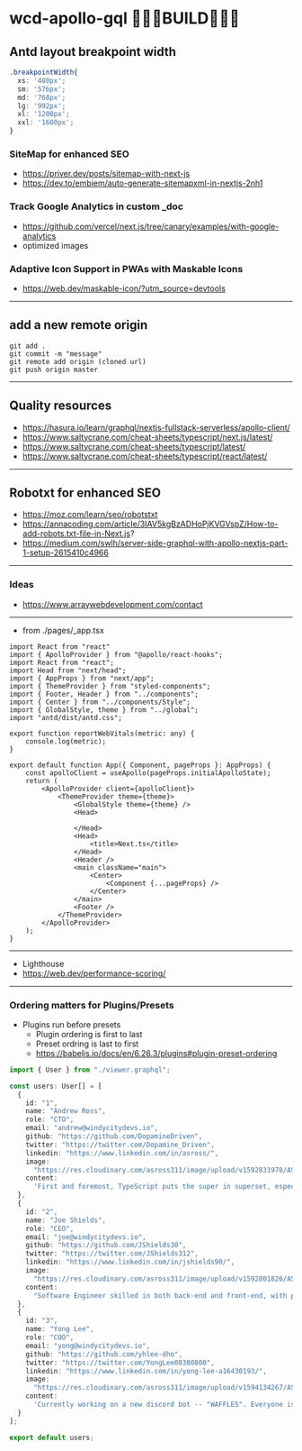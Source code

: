 # wcd-apollo-gql 🐜🐜🐜BUILD🐜🐜🐜

## Antd layout breakpoint width
```css
.breakpointWidth{
  xs: '480px';
  sm: '576px';
  md: '768px';
  lg: '992px';
  xl: '1200px';
  xxl: '1600px';
}
```

### SiteMap for enhanced SEO
- https://priver.dev/posts/sitemap-with-next-js
- https://dev.to/embiem/auto-generate-sitemapxml-in-nextjs-2nh1

### Track Google Analytics in custom _doc
- https://github.com/vercel/next.js/tree/canary/examples/with-google-analytics
- optimized images

### Adaptive Icon Support in PWAs with Maskable Icons
- https://web.dev/maskable-icon/?utm_source=devtools
---
## add a new remote origin
```git
git add .
git commit -m "message"
git remote add origin (cloned url)
git push origin master
```
---
## Quality resources
- https://hasura.io/learn/graphql/nextjs-fullstack-serverless/apollo-client/
- https://www.saltycrane.com/cheat-sheets/typescript/next.js/latest/
- https://www.saltycrane.com/cheat-sheets/typescript/latest/
- https://www.saltycrane.com/cheat-sheets/typescript/react/latest/

---
## Robotxt for enhanced SEO
- https://moz.com/learn/seo/robotstxt
- https://annacoding.com/article/3IAV5kgBzADHoPjKVGVspZ/How-to-add-robots.txt-file-in-Next.js?
- https://medium.com/swlh/server-side-graphql-with-apollo-nextjs-part-1-setup-2615410c4966

---
### Ideas
- https://www.arraywebdevelopment.com/contact
---
- from ./pages/_app.tsx
```tsx
import React from "react"
import { ApolloProvider } from "@apollo/react-hooks";
import React from "react";
import Head from "next/head";
import { AppProps } from "next/app";
import { ThemeProvider } from "styled-components";
import { Footer, Header } from "../components";
import { Center } from "../components/Style";
import { GlobalStyle, theme } from "../global";
import "antd/dist/antd.css";

export function reportWebVitals(metric: any) {
	console.log(metric);
}

export default function App({ Component, pageProps }: AppProps) {
	const apolloClient = useApollo(pageProps.initialApolloState);
	return (
		<ApolloProvider client={apolloClient}>
			<ThemeProvider theme={theme}>
				<GlobalStyle theme={theme} />
				<Head>
					 
				</Head>
				<Head>
					<title>Next.ts</title>
				</Head>
				<Header />
				<main className="main">
					<Center>
						<Component {...pageProps} />
					</Center>
				</main>
				<Footer />
			</ThemeProvider>
		</ApolloProvider>
	);
}

```
---
- Lighthouse
- https://web.dev/performance-scoring/
---
### Ordering matters for Plugins/Presets 
- Plugins run before presets 
	- Plugin ordering is first to last 
	- Preset ordring is last to first 
	- https://babeljs.io/docs/en/6.26.3/plugins#plugin-preset-ordering



```ts
import { User } from "./viewer.graphql";

const users: User[] = [
  {
    id: "1",
    name: "Andrew Ross",
    role: "CTO",
    email: "andrew@windycitydevs.io",
    github: "https://github.com/DopamineDriven",
    twitter: "https://twitter.com/Dopamine_Driven",
    linkedin: "https://www.linkedin.com/in/asross/",
    image:
      "https://res.cloudinary.com/asross311/image/upload/v1592831978/ASR_Assets/cropped-a_nqaem7.png",
    content:
      'First and foremost, TypeScript puts the super in superset, especially in a team environment. State management in React can be cumbersome, which is why I consider GraphQL and Apollo to be the dynamic duo. That said, Redux and Recoil each have their use-cases as well.</p>As far as primary prebuilts are concerened, the "Next.js" framework is top-notch. It removes the otherwise tedious process of manually configuring Webpack to support a server-side rendering app from the equation. It saves time, simplifies optimization, and delivers blazing fast performance to ultimately enhance end-user experience.</p> "The mechanic that would perfect his work must first sharpen his tools." - <em>Confucius</em></p><br />'
  },
  {
    id: "2",
    name: "Joe Shields",
    role: "CEO",
    email: "joe@windycitydevs.io",
    github: "https://github.com/JShields30",
    twitter: "https://twitter.com/JShields312",
    linkedin: "https://www.linkedin.com/in/jshields90/",
    image:
      "https://res.cloudinary.com/asross311/image/upload/v1592801826/ASR_Assets/Joe_vlnzpm.jpg",
    content:
      "Software Engineer skilled in both back-end and front-end, with particular interest in design and UX-UI experience. My career as a director of market research inspired me to pursue my true passion of creating web applications. I love being creative and unique, but I also appreciate the technical challenges of back-end development. When programming I follow structure and order, since this is essential when creating quality web applications. I enjoy debugging and critiquing small details, as well as optimizing applications. Working in a team setting is ideal, because more knowledge is obtained and retained between developers.</p>"
  },
  {
    id: "3",
    name: "Yong Lee",
    role: "COO",
    email: "yong@windycitydevs.io",
    github: "https://github.com/yhlee-dho",
    twitter: "https://twitter.com/YongLee08380800",
    linkedin: "https://www.linkedin.com/in/yong-lee-a16430193/",
    image:
      "https://res.cloudinary.com/asross311/image/upload/v1594134267/ASR_Assets/Ghengis_Yong_epwjh8.png",
    content:
      'Currently working on a new discord bot -- "WAFFLES". Everyone is going to want a piece of that syrupy, flaky, Yonglicious good-good.</p>'
  }
];

export default users;
	
```